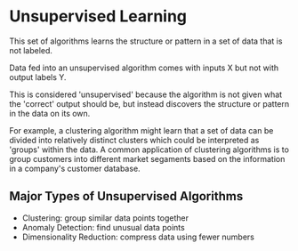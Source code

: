 # Unsupervised Learning

This set of algorithms learns the structure or pattern in a set of data that is not labeled.

Data fed into an unsupervised algorithm comes with inputs X but not with output labels Y.

This is considered 'unsupervised' because the algorithm is not given what the 'correct' output should be, but instead discovers the structure or pattern in the data on its own.

For example, a clustering algorithm might learn that a set of data can be divided into relatively distinct clusters which could be interpreted as 'groups' within the data. A common application of clustering algorithms is to group customers into different market segaments based on the information in a company's customer database.

## Major Types of Unsupervised Algorithms

- Clustering: group similar data points together
- Anomaly Detection: find unusual data points
- Dimensionality Reduction: compress data using fewer numbers
